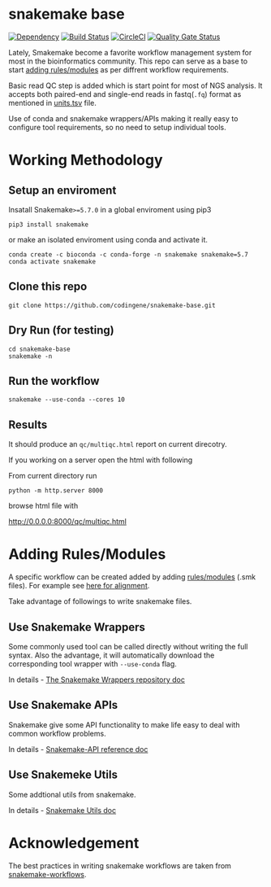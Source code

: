 # snakemake base
[![Dependency](https://img.shields.io/badge/Dependency-Snakemake≥5.7.0-blue.svg)](https://snakemake.readthedocs.io/en/stable/)
[![Build Status](https://travis-ci.org/codingene/snakemake-base.svg?branch=master)](https://travis-ci.org/codingene/snakemake-base)
[![CircleCI](https://circleci.com/gh/codingene/snakemake-base.svg?style=svg)](https://circleci.com/gh/codingene/snakemake-base)
[![Quality Gate Status](https://sonarcloud.io/api/project_badges/measure?project=codingene_snakemake-base&metric=alert_status)](https://sonarcloud.io/dashboard?id=codingene_snakemake-base)

Lately, Smakemake become a favorite workflow management system for most in the bioinformatics community. This repo can serve as a base to start [adding rules/modules](#adding-rulesmodules) as per diffrent workflow requirements.

Basic read QC step is added which is start point for most of NGS analysis. It accepts both paired-end and single-end reads in fastq(`.fq`) format as mentioned in [units.tsv](units.tsv) file.

Use of conda and snakemake wrappers/APIs making it really easy to configure tool requirements, so no need to setup individual tools.

# Working Methodology

## Setup an enviroment 
Insatall Snakemake`>=5.7.0` in a global enviroment using pip3
```
pip3 install snakemake
```
or make an isolated enviroment using conda and activate it.
```
conda create -c bioconda -c conda-forge -n snakemake snakemake=5.7
conda activate snakemake
```
## Clone this repo
```
git clone https://github.com/codingene/snakemake-base.git
```

## Dry Run (for testing)
```
cd snakemake-base
snakemake -n 
```

## Run the workflow
```
snakemake --use-conda --cores 10
```

## Results
It should produce an `qc/multiqc.html` report on current direcotry.

If you working on a server open the html with following

From current directory run
```
python -m http.server 8000
```
browse html file with

http://0.0.0.0:8000/qc/multiqc.html

# Adding Rules/Modules

A specific workflow can be created added by adding [rules/modules](rules) (.smk files). For example see [here for alignment](rules/align.smk). 

Take advantage of followings to write snakemake files.

## Use Snakemake Wrappers
Some commonly used tool can be called directly without writing the full syntax.
Also the advantage, it will automatically download the corresponding tool wrapper with `--use-conda` flag.

In details - [The Snakemake Wrappers repository doc](https://snakemake-wrappers.readthedocs.io/en/stable/)

## Use Snakemake APIs
Snakemake give some API functionality to make life easy to deal with common workflow problems.

In details - [Snakemake-API reference doc](https://snakemake.readthedocs.io/en/stable/api_reference/snakemake.html)

## Use Snakemeke Utils
Some addtional utils from snakemake.

In details - [Snakemake Utils doc](https://snakemake.readthedocs.io/en/stable/api_reference/snakemake_utils.html)

# Acknowledgement
The best practices in writing snakemake workflows are taken from [snakemake-workflows](https://github.com/snakemake-workflows).
